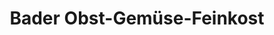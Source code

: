 ---
title: "Bader Obst-Gemüse-Feinkost"
url: /bad-urach/bader-obst-gemuese-feinkost/
shop: Feinkost
---